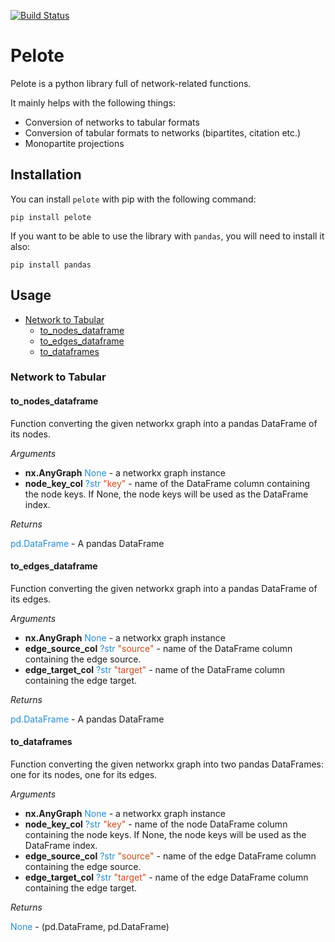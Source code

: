 [![Build Status](https://github.com/medialab/pelote/workflows/Tests/badge.svg)](https://github.com/medialab/pelote/actions)

# Pelote

Pelote is a python library full of network-related functions.

It mainly helps with the following things:

- Conversion of networks to tabular formats
- Conversion of tabular formats to networks (bipartites, citation etc.)
- Monopartite projections

## Installation

You can install `pelote` with pip with the following command:

```
pip install pelote
```

If you want to be able to use the library with `pandas`, you will need to install it also:

```
pip install pandas
```

## Usage

* [Network to Tabular](#network-to-tabular)
  * [to_nodes_dataframe](#to_nodes_dataframe)
  * [to_edges_dataframe](#to_edges_dataframe)
  * [to_dataframes](#to_dataframes)

### Network to Tabular

#### to_nodes_dataframe

Function converting the given networkx graph into a pandas DataFrame of
its nodes.

*Arguments*

* **nx.AnyGraph** <span style="color: #268bd2">None</span> - a networkx graph instance
* **node_key_col** <span style="color: #268bd2">?str</span> <span style="color: #cb4b16;">"key"</span> - name of the DataFrame column containing
the node keys. If None, the node keys will be used as the DataFrame
index.

*Returns*

<span style="color: #268bd2">pd.DataFrame</span> - A pandas DataFrame

#### to_edges_dataframe

Function converting the given networkx graph into a pandas DataFrame of
its edges.

*Arguments*

* **nx.AnyGraph** <span style="color: #268bd2">None</span> - a networkx graph instance
* **edge_source_col** <span style="color: #268bd2">?str</span> <span style="color: #cb4b16;">"source"</span> - name of the DataFrame column containing
the edge source.
* **edge_target_col** <span style="color: #268bd2">?str</span> <span style="color: #cb4b16;">"target"</span> - name of the DataFrame column containing
the edge target.

*Returns*

<span style="color: #268bd2">pd.DataFrame</span> - A pandas DataFrame

#### to_dataframes

Function converting the given networkx graph into two pandas DataFrames:
one for its nodes, one for its edges.

*Arguments*

* **nx.AnyGraph** <span style="color: #268bd2">None</span> - a networkx graph instance
* **node_key_col** <span style="color: #268bd2">?str</span> <span style="color: #cb4b16;">"key"</span> - name of the node DataFrame column containing
the node keys. If None, the node keys will be used as the DataFrame
index.
* **edge_source_col** <span style="color: #268bd2">?str</span> <span style="color: #cb4b16;">"source"</span> - name of the edge DataFrame column containing
the edge source.
* **edge_target_col** <span style="color: #268bd2">?str</span> <span style="color: #cb4b16;">"target"</span> - name of the edge DataFrame column containing
the edge target.

*Returns*

<span style="color: #268bd2">None</span> - (pd.DataFrame, pd.DataFrame)
